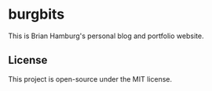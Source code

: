 # burgbits

This is Brian Hamburg's personal blog and portfolio website.

## License

This project is open-source under the MIT license.
